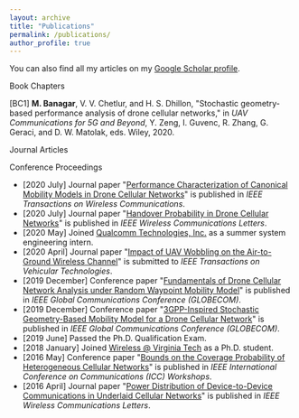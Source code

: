 ```yaml
---
layout: archive
title: "Publications"
permalink: /publications/
author_profile: true
---
```


You can also find all my articles on my [Google Scholar profile](https://scholar.google.com/citations?user=Hp0MiBcAAAAJ&hl=en&authuser=1).

Book Chapters

[BC1] **M. Banagar**, V. V. Chetlur, and H. S. Dhillon, "Stochastic geometry-based performance analysis of drone cellular networks," in *UAV Communications for 5G and Beyond*, Y. Zeng, I. Guvenc, R. Zhang, G. Geraci, and D. W. Matolak, eds. Wiley, 2020.

Journal Articles

Conference Proceedings

* [2020 July] Journal paper "[Performance Characterization of Canonical Mobility Models in Drone Cellular Networks](https://ieeexplore.ieee.org/abstract/document/9078878)" is published in *IEEE Transactions on Wireless Communications*.
* [2020 July] Journal paper "[Handover Probability in Drone Cellular Networks](https://ieeexplore.ieee.org/abstract/document/9003219)" is published in *IEEE Wireless Communications Letters*.
* [2020 May] Joined [Qualcomm Technologies, Inc.](https://www.qualcomm.com) as a summer system engineering intern.
* [2020 April] Journal paper "[Impact of UAV Wobbling on the Air-to-Ground Wireless Channel](https://arxiv.org/abs/2004.02771)" is submitted to *IEEE Transactions on Vehicular Technologies*.
* [2019 December] Conference paper "[Fundamentals of Drone Cellular Network Analysis under Random Waypoint Mobility Model](https://ieeexplore.ieee.org/abstract/document/9013341)" is published in *IEEE Global Communications Conference (GLOBECOM)*.
* [2019 December] Conference paper "[3GPP-Inspired Stochastic Geometry-Based Mobility Model for a Drone Cellular Network](https://ieeexplore.ieee.org/abstract/document/9013645)" is published in *IEEE Global Communications Conference (GLOBECOM)*.
* [2019 June] Passed the Ph.D. Qualification Exam.
* [2018 January] Joined [Wireless @ Virginia Tech](https://wireless.vt.edu) as a Ph.D. student.
* [2016 May] Conference paper "[Bounds on the Coverage Probability of Heterogeneous Cellular Networks](https://ieeexplore.ieee.org/abstract/document/7503878)" is published in *IEEE International Conference on Communications (ICC) Workshops*.
* [2016 April] Journal paper "[Power Distribution of Device-to-Device Communications in Underlaid Cellular Networks](https://ieeexplore.ieee.org/abstract/document/7383234)" is published in *IEEE Wireless Communications Letters*.
